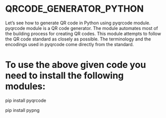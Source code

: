 # QRCODE_GENERATOR_PYTHON
Let’s see how to generate QR code in Python using pyqrcode module.  pyqrcode module is a QR code generator. The module automates most of the building process for creating QR codes. This module attempts to follow the QR code standard as closely as possible. The terminology and the encodings used in pyqrcode come directly from the standard.


# To use the above given code you need to install the following modules:

pip install pyqrcode

pip install pypng
